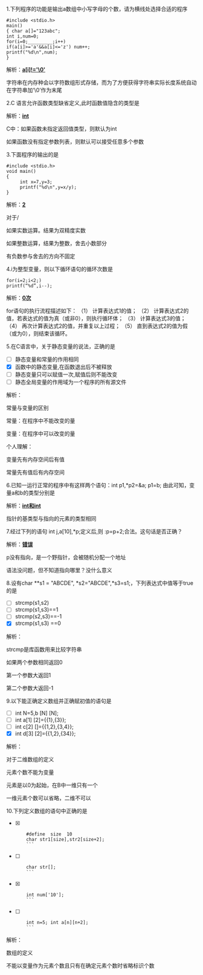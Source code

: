 1.下列程序的功能是输出a数组中小写字母的个数，请为横线处选择合适的程序

```c_cpp
#include <stdio.h>
main()
{ char a[]="123abc";
int i,num=0;
for(i=0;_________;i++)
if(a[i]>='a'&&a[i]<='z') num++;
printf("%d\n",num);
}
```

解析：**<u>a[i]!='\0'</u>**

字符串在内存种会以字符数组形式存储，而为了方便获得字符串实际长度系统自动在字符串加‘\0’作为末尾

2.C 语言允许函数类型缺省定义,此时函数值隐含的类型是

解析：**<u>int</u>**

C中：如果函数未指定返回值类型，则默认为int 

如果函数没有指定参数列表，则默认可以接受任意多个参数

3.下面程序的输出的是

```c_cpp
#include <stdio.h>
void main()
{
     int x=7,y=3;
     printf("%d\n",y=x/y);
}
```

解析：**<u>2</u>**

对于/

如果实数运算。结果为双精度实数

如果整数运算，结果为整数，舍去小数部分

有负数参与舍去的方向不固定

4.i为整型变量，则以下循环语句的循环次数是

```c_cpp
for(i=2;i<2;) 
printf(“%d”,i--);
```

解析：**<u>0次</u>**

for语句的执行流程描述如下：
（1） 计算表达式1的值；
（2） 计算表达式2的值，若表达式的值为真（或非0），则执行循环体；
（3） 计算表达式3的值；
（4） 再次计算表达式2的值，并重复以上过程；
（5） 直到表达式2的值为假（或为0），则结束该循环。

5.在C语言中，关于静态变量的说法，正确的是

- [ ] 静态变量和常量的作用相同
- [x] 函数中的静态变量,在函数退出后不被释放
- [ ] 静态变量只可以赋值一次,赋值后则不能改变
- [ ] 静态全局变量的作用域为一个程序的所有源文件

解析：

常量与变量的区别

常量：在程序中不能改变的量

变量：在程序中可以改变的量

个人理解：

变量先有内存空间后有值

常量先有值后有内存空间

6.已知一运行正常的程序中有这样两个语句：int p1,*p2=&a; p1=b; 由此可知，变量a和b的类型分别是

解析：**<u>int和int</u>**

指针的基类型与指向的元素的类型相同

7.经过下列的语句 int j,a[10],*p;定义后,则 :p=p+2;合法。这句话是否正确？

解析：**<u>错误</u>**

p没有指向，是一个野指针，会被随机分配一个地址

语法没问题，但不知道指向哪里？没什么意义

8.设有char  **s1 = "ABCDE", *s2="ABCDE",*s3=s1;，下列表达式中值等于true的是

- [ ] strcmp(s1,s2)
- [ ] strcmp(s1,s3)==1
- [ ] strcmp(s2,s3)==-1
- [x] strcmp(s1,s3) ==0

解析：

strcmp是库函数用来比较字符串

如果两个参数相同返回0

第一个参数大返回1

第二个参数大返回-1

9.以下能正确定义数组并正确赋初值的语句是

- [ ] int N=5,b [N] [N];
- [ ] int a[1] [2]={{1},{3}};
- [ ] int c[2] []={{1,2},{3,4}};
- [x] int d[3] [2]={{1,2},{34}};

解析：

对于二维数组的定义

元素个数不能为变量

元素是以0为起始，在B中一维只有一个

一维元素个数可以省略，二维不可以

10.下列定义数组的语句中正确的是

- [x] ```c_cpp
      #define  size  10  
      char str1[size],str2[size+2];
      ```

- [ ] ```c_cpp
      char str[];
      ```

- [x] ```c_cpp
      int num['10'];
      ```

- [ ] ```c_cpp
      int n=5; int a[n][n+2];
      ```

解析：

数组的定义

不能以变量作为元素个数且只有在确定元素个数时省略标识个数
